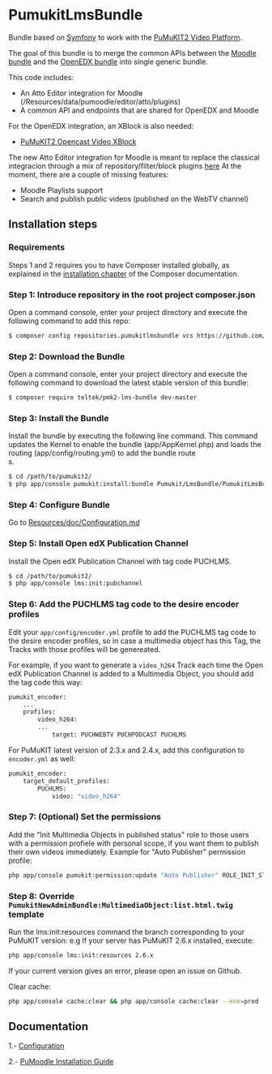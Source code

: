 # PumukitLmsBundle

Bundle based on [Symfony](http://symfony.com/) to work with the [PuMuKIT2 Video Platform](https://github.com/campusdomar/PuMuKIT2/blob/2.3.x/README.md).

The goal of this bundle is to merge the common APIs between the [Moodle bundle](https://github.com/teltek/PuMuKIT2-moodle-bundle) and the [OpenEDX bundle](https://github.com/teltek/PuMuKIT2-open-edx-bundle) into single generic bundle.

This code includes:
* An Atto Editor integration for Moodle (/Resources/data/pumoodle/editor/atto/plugins)
* A common API and endpoints that are shared for OpenEDX and Moodle

For the OpenEDX integration, an XBlock is also needed:
- [PuMuKIT2 Opencast Video XBlock](https://github.com/teltek/pumukit2-opencast-video-xblock)

The new Atto Editor integration for Moodle is meant to replace the classical integracion through a mix of repository/filter/block plugins [here](https://github.com/teltek/PuMuKIT2-moodle-bundle)
At the moment, there are a couple of missing features:
* Moodle Playlists support
* Search and publish public videos (published on the WebTV channel)

## Installation steps

### Requirements

Steps 1 and 2 requires you to have Composer installed globally, as explained
in the [installation chapter](https://getcomposer.org/doc/00-intro.md)
of the Composer documentation.

### Step 1: Introduce repository in the root project composer.json

Open a command console, enter your project directory and execute the
following command to add this repo:

```bash
$ composer config repositories.pumukitlmsbundle vcs https://github.com/teltek/PuMuKIT2-lms-bundle.git
```

### Step 2: Download the Bundle

Open a command console, enter your project directory and execute the
following command to download the latest stable version of this bundle:

```bash
$ composer require teltek/pmk2-lms-bundle dev-master
```

### Step 3: Install the Bundle

Install the bundle by executing the following line command. This command updates the Kernel to enable the bundle (app/AppKernel.php) and loads the routing (app/config/routing.yml) to add the bundle route\
s.

```bash
$ cd /path/to/pumukit2/
$ php app/console pumukit:install:bundle Pumukit/LmsBundle/PumukitLmsBundle
```

### Step 4: Configure Bundle

Go to [Resources/doc/Configuration.md](Resources/doc/Configuration.md)

### Step 5: Install Open edX Publication Channel

Install the Open edX Publication Channel with tag code PUCHLMS.

```bash
$ cd /path/to/pumukit2/
$ php app/console lms:init:pubchannel
```

### Step 6: Add the PUCHLMS tag code to the desire encoder profiles

Edit your `app/config/encoder.yml` profile to add the PUCHLMS tag code to the desire encoder profiles,
so in case a multimedia object has this Tag, the Tracks with those profiles will be genereated.

For example, if you want to generate a `video_h264` Track each time the Open edX Publication Channel is
added to a Multimedia Object, you should add the tag code this way:

```bash
pumukit_encoder:
    ...
    profiles:
        video_h264:
	    ...
            target: PUCHWEBTV PUCHPODCAST PUCHLMS

```

For PuMuKIT latest version of 2.3.x and 2.4.x, add this configuration to `encoder.yml` as well:

``` bash
pumukit_encoder:
    target_default_profiles:
        PUCHLMS:
            video: "video_h264"
```

### Step 7: (Optional) Set the permissions

Add the "Init Multimedia Objects in published status" role to those users with a
permission profiele with personal scope, if you want them to publish their own
videos immediately. Example for "Auto Publisher" permission profile:

```bash
php app/console pumukit:permission:update "Auto Publisher" ROLE_INIT_STATUS_PUBLISHED
```

### Step 8: Override `PumukitNewAdminBundle:MultimediaObject:list.html.twig` template

Run the lms:init:resources command the branch corresponding to your PuMuKIT version:
e.g If your server has PuMuKIT 2.6.x installed, execute:
```bash
php app/console lms:init:resources 2.6.x
```

If your current version gives an error, please open an issue on Github.

Clear cache:

```bash
php app/console cache:clear && php app/console cache:clear --env=prod
```

## Documentation

1.- [Configuration](Resources/doc/Configuration.md)

2.- [PuMoodle Installation Guide](Resources/doc/PuMoodleInstallationGuide.md)
